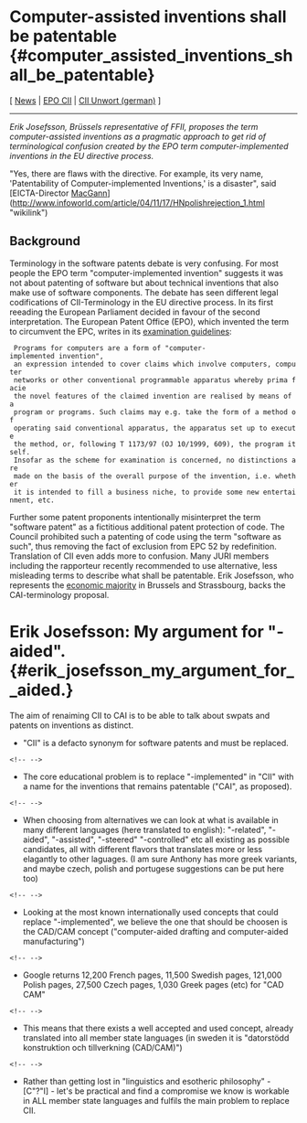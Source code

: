 # Computer-assisted inventions shall be patentable {#computer_assisted_inventions_shall_be_patentable}

\[ [ News](SwpatcninoEn "wikilink") \| [EPO
CII](http://www.european-patent-office.org/legal/gui_lines/e/c_iv_2_3_6.htm "wikilink")
\| [CII Unwort
(german)](http://www3.ffii.org/analysis/unwort/index.de.html "wikilink")
\]

------------------------------------------------------------------------

*Erik Josefsson, Brüssels representative of FFII, proposes the term
computer-assisted inventions as a pragmatic approach to get rid of
terminological confusion created by the EPO term computer-implemented
inventions in the EU directive process.*

\"Yes, there are flaws with the directive. For example, its very name,
\'Patentability of Computer-implemented Inventions,\' is a disaster\",
said [EICTA-Director
[MacGann](MacGann "wikilink")](http://www.infoworld.com/article/04/11/17/HNpolishrejection_1.html "wikilink")

## Background

Terminology in the software patents debate is very confusing. For most
people the EPO term \"computer-implemented invention\" suggests it was
not about patenting of software but about technical inventions that also
make use of software components. The debate has seen different legal
codifications of CII-Terminology in the EU directive process. In its
first reeading the European Parliament decided in favour of the second
interpretation. The European Patent Office (EPO), which invented the
term to circumvent the EPC, writes in its [examination
guidelines](http://www.european-patent-office.org/legal/gui_lines/e/c_iv_2_3_6.htm "wikilink"):

` Programs for computers are a form of "computer-implemented invention", `\
` an expression intended to cover claims which involve computers, computer `\
` networks or other conventional programmable apparatus whereby prima facie `\
` the novel features of the claimed invention are realised by means of a `\
` program or programs. Such claims may e.g. take the form of a method of `\
` operating said conventional apparatus, the apparatus set up to execute `\
` the method, or, following T 1173/97 (OJ 10/1999, 609), the program itself.`\
` Insofar as the scheme for examination is concerned, no distinctions are `\
` made on the basis of the overall purpose of the invention, i.e. whether `\
` it is intended to fill a business niche, to provide some new entertainment, etc.`

Further some patent proponents intentionally misinterpret the term
\"software patent\" as a fictitious additional patent protection of
code. The Council prohibited such a patenting of code using the term
\"software as such\", thus removing the fact of exclusion from EPC 52 by
redefinition. Translation of CII even adds more to confusion. Many JURI
members including the rapporteur recently recommended to use
alternative, less misleading terms to describe what shall be patentable.
Erik Josefsson, who represents the [economic
majority](http://www.economic-majority.com "wikilink") in Brussels and
Strassbourg, backs the CAI-terminology proposal.

# Erik Josefsson: My argument for \"-aided\". {#erik_josefsson_my_argument_for__aided.}

The aim of renaiming CII to CAI is to be able to talk about swpats and
patents on inventions as distinct.

-   \"CII\" is a defacto synonym for software patents and must be
    replaced.

```{=html}
<!-- -->
```
-   The core educational problem is to replace \"-implemented\" in
    \"CII\" with a name for the inventions that remains patentable
    (\"CAI\", as proposed).

```{=html}
<!-- -->
```
-   When choosing from alternatives we can look at what is available in
    many different languages (here translated to english): \"-related\",
    \"-aided\", \"-assisted\", \"-steered\" \"-controlled\" etc all
    existing as possible candidates, all with different flavors that
    translates more or less elagantly to other laguages. (I am sure
    Anthony has more greek variants, and maybe czech, polish and
    portugese suggestions can be put here too)

```{=html}
<!-- -->
```
-   Looking at the most known internationally used concepts that could
    replace \"-implemented\", we believe the one that should be choosen
    is the CAD/CAM concept (\"computer-aided drafting and computer-aided
    manufacturing\")

```{=html}
<!-- -->
```
-   Google returns 12,200 French pages, 11,500 Swedish pages, 121,000
    Polish pages, 27,500 Czech pages, 1,030 Greek pages (etc) for \"CAD
    CAM\"

```{=html}
<!-- -->
```
-   This means that there exists a well accepted and used concept,
    already translated into all member state languages (in sweden it is
    \"datorstödd konstruktion och tillverkning (CAD/CAM)\")

```{=html}
<!-- -->
```
-   Rather than getting lost in \"linguistics and esotheric
    philosophy\" - \[C\"?\"I\] - let\'s be practical and find a
    compromise we know is workable in ALL member state languages and
    fulfils the main problem to replace CII.
